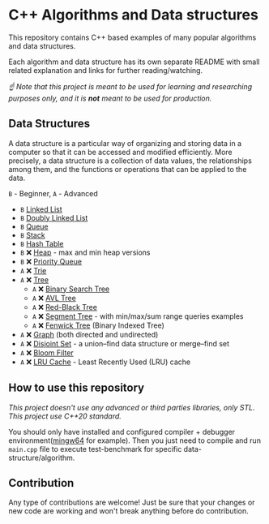 # C++ Algorithms and Data structures

This repository contains C++ based examples of many
popular algorithms and data structures.

Each algorithm and data structure has its own separate README
with small related explanation and links for further reading/watching.

*☝ Note that this project is meant to be used for learning and researching purposes
only, and it is **not** meant to be used for production.*

## Data Structures

A data structure is a particular way of organizing and storing data in a computer so that it can
be accessed and modified efficiently. More precisely, a data structure is a collection of data
values, the relationships among them, and the functions or operations that can be applied to
the data.

`B` - Beginner, `A` - Advanced

- `B` [Linked List](/data-structures/linked-list)
- `B` [Doubly Linked List](/data-structures/doubly-linked-list)
- `B` [Queue](/data-structures/queue)
- `B` [Stack](/data-structures/stack)
- `B` [Hash Table](/data-structures/hash-table)
- `B` ❌ [Heap](/data-structures/heap) - max and min heap versions
- `B` ❌ [Priority Queue](/data-structures/priority-queue)
- `A` ❌ [Trie](/data-structures/trie)
- `A` ❌ [Tree](/data-structures/tree)
  - `A` ❌ [Binary Search Tree](/data-structures/tree/binary-search-tree)
  - `A` ❌ [AVL Tree](/data-structures/tree/avl-tree)
  - `A` ❌ [Red-Black Tree](/data-structures/tree/red-black-tree)
  - `A` ❌ [Segment Tree](/data-structures/tree/segment-tree) - with min/max/sum range queries examples
  - `A` ❌ [Fenwick Tree](/data-structures/tree/fenwick-tree) (Binary Indexed Tree)
- `A` ❌ [Graph](/data-structures/graph) (both directed and undirected)
- `A` ❌ [Disjoint Set](/data-structures/disjoint-set) - a union–find data structure or merge–find set
- `A` ❌ [Bloom Filter](/data-structures/bloom-filter)
- `A` ❌ [LRU Cache](/data-structures/lru-cache/) - Least Recently Used (LRU) cache

## How to use this repository

*This project doesn't use any advanced or third parties libraries, only STL.*
*This project use C++20 standard.*

You should only have installed and configured compiler + debugger environment([mingw64](https://www.mingw-w64.org/) for example). Then you just need to compile and run `main.cpp` file to execute test-benchmark for specific data-structure/algorithm.

## Contribution

Any type of contributions are welcome!
Just be sure that your changes or new code are working and won't break anything before do contribution.

